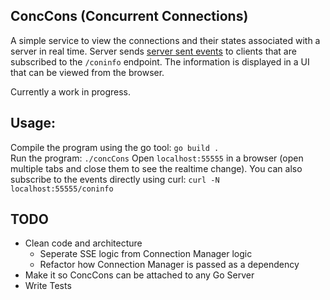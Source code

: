 ## ConcCons (Concurrent Connections)

A simple service to view the connections and their states associated with a
server in real time. Server sends [server sent events](https://developer.mozilla.org/en-US/docs/Web/API/Server-sent_events/Using_server-sent_events) 
to clients that are subscribed to the 
`/coninfo` endpoint. The information is displayed in a UI that can be viewed
from the browser.

Currently a work in progress.

## Usage: 
Compile the program using the go tool: `go build .` \
Run the program: `./concCons`
Open `localhost:55555` in a browser (open multiple tabs and close them to see
the realtime change).
You can also subscribe to the events directly using curl: `curl -N
localhost:55555/coninfo`

## TODO
- Clean code and architecture
	* Seperate SSE logic from Connection Manager logic
	* Refactor how Connection Manager is passed as a dependency
- Make it so ConcCons can be attached to any Go Server
- Write Tests


